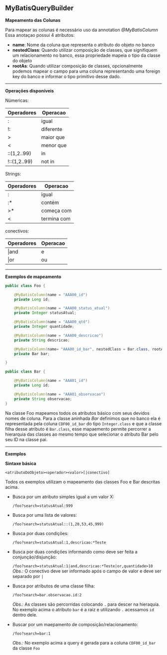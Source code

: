 ## MyBatisQueryBuilder 

**Mapeamento das Colunas**

Para mapear as colunas é necessário uso da annotation *@MyBatisColumn*
Essa anotaçao possui 4 atributos:

* **name**: Nome da coluna que representa o atributo do objeto no banco
* **nestedClass**: Quando utilizar composição de classes, que signifiquem um relacionamento no banco, essa propriedade 
  mapeia o tipo da classe do objeto
* **rootAs**: Quando utilizar composição de classes, opcionalmente podemos mapear o campo para uma coluna representando uma 
  foreign key do banco e informar o tipo primitivo desse dado.
  
---
**Operações disponíveis**

Númericas:

| Operadores    |  Operacao     |
|---------------|---------------|
|     :         |   igual       |
|     !:        |   diferente   |
|     >         |   maior que   | 
|     <         |   menor que   |
| ::(1,2..99)   |       in      |
| !::(1,2..99)  |    not in     |

Strings:

| Operadores    |  Operacao     |
|---------------|---------------|
|     :         |   igual       |
|     :*        |   contém      |
|     >*        |   começa com  | 
|     <         |   termina com |

conectivos:

| Operadores   |  Operacao     |
|--------------|---------------|
|  &#124;and   |   e           |
|  &#124;or    |  ou           |


----
**Exemplos de mapeamento**

```java
public class Foo {

    @MyBatisColumn(name = "AAA00_id")
    private Long id;

    @MyBatisColumn(name = "AAA00_status_atual")
    private Integer statusAtual;

    @MyBatisColumn(name = "AAA00_qtd")
    private Integer quantidade;

    @MyBatisColumn(name = "AAA00_descricao")
    private String descricao;

    @MyBatisColumn(name= "AAA00_id_bar", nestedClass = Bar.class, rootAs = Long.class)
    private Bar bar;

}
```
```java
public class Bar {

    @MyBatisColumn(name = "AAA01_id")
    private Long id;

    @MyBatisColumn(name = "AAA01_observacao")
    private String observacao;
}
```

Na classe Foo mapeamos todos os atributos básico com seus devidos nomes de coluna. Para a classe aninhada *Bar* definimos
que no banco ela é representada pela coluna `CDF00_id_bar` do tipo `Integer.class` e que a classe filha desse atributo é
`Bar.class`, esse mapaemento permite percorrer a hierarquia das classes ao mesmo tempo que selecionar o atributo Bar pelo 
seu ID na classe pai.

---
**Exemplos**

**Sintaxe básica** 

    <atributoDoObjeto><operador><valor>[|conectivo]

Todos os exemplos utilizam o mapeamento das classes Foo e Bar descritas acima.

* Busca por um atributo simples igual a um valor X:

    `/foo?search=statusAtual:999`


* Busca por uma lista de valores:

    `/foo?search=statusAtual::(1,20,53,45,999)`


* Busca por duas condições:

  `/foo?search=statusAtual:1,descricao:*Teste`


* Busca por duas condições informando como deve ser feita a conjunção/disjunção:

  `/foo?search=statusAtual:1|and,descricao:*Teste|or,quantidade>10`
    *Obs.:* O conectivo deve ser informado após o campo de valor e deve ser separado por `|`


* Busca por atributos de uma classe filha:

    `/foo?search=bar.observacao.id:2`

    *Obs.:* As classes são percorridas colocando `.` para descer na hieraquia. No exemplo acima o atributo `bar` é a raiz e
utilizando `.` acessamos `id` dentro dele.


* Buscar por um maepamento de composição/relacionamento:

    `/foo?search=bar:1`

    *Obs.:* No exemplo acima a query é gerada para a coluna `CDF00_id_bar` da classe `Foo`
